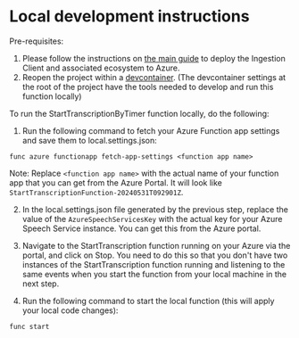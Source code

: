 # Local development instructions

Pre-requisites:
1. Please follow the instructions on [the main guide](./../infra/guide.md#ingestion-client-setup-instructions) to deploy the Ingestion Client and associated ecosystem to Azure.
2. Reopen the project within a [devcontainer](https://containers.dev/overview). (The devcontainer settings at the root of the project have the tools needed to develop and run this function locally)

To run the StartTranscriptionByTimer function locally, do the following:

1. Run the following command to fetch your Azure Function app settings and save them to local.settings.json:

```
func azure functionapp fetch-app-settings <function app name>
```

Note: Replace `<function app name>` with the actual name of your function app that you can get from the Azure Portal. It will look like `StartTranscriptionFunction-20240531T092901Z`.

2. In the local.settings.json file generated by the previous step, replace the value of the `AzureSpeechServicesKey` with the actual key for your Azure Speech Service instance. You can get this from the Azure portal.

3. Navigate to the StartTranscription function running on your Azure via the portal, and click on Stop. You need to do this so that you don't have two instances of the StartTranscription function running and listening to the same events when you start the function from your local machine in the next step.

4. Run the following command to start the local function (this will apply your local code changes):

```
func start
```